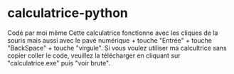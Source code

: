 # calculatrice-python
Codé par moi même 
Cette calculatrice fonctionne avec les cliques de la souris mais aussi avec le pavé numérique + touche "Entrée" + touche "BackSpace" + touche "virgule".
Si vous voulez utiliser ma calcultrice sans copier coller le code, veuillez la télécharger en cliquant sur "calculatrice.exe" puis "voir brute".
